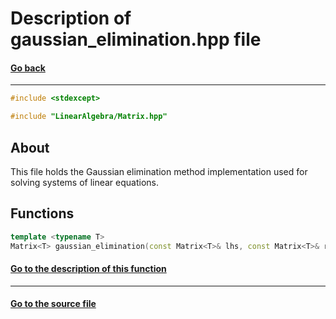 # Description of gaussian_elimination.hpp file
#### [Go back](https://github.com/SergeyShor/Linear-Algebra-Library/blob/main/docs/Documentation.md)
---
```cpp
#include <stdexcept>

#include "LinearAlgebra/Matrix.hpp"
```
## About
This file holds the Gaussian elimination method implementation used for solving systems of linear equations.
## Functions
```cpp
template <typename T>
Matrix<T> gaussian_elimination(const Matrix<T>& lhs, const Matrix<T>& rhs)
```
#### [Go to the description of this function](https://github.com/SergeyShor/Linear-Algebra-Library/blob/main/docs/markdown/functions/gaussian_elimination.md)
---
#### [Go to the source file](https://github.com/SergeyShor/Linear-Algebra-Library/blob/main/include/LinearAlgebra/SolutionSLE/gaussian_elimination.hpp)